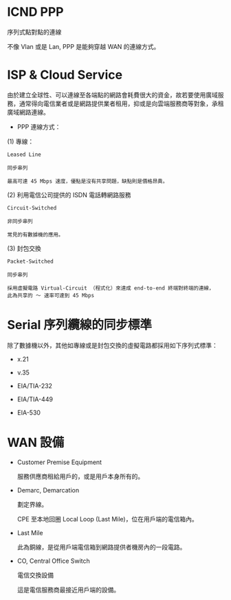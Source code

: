# ICND PPP
序列式點對點的連線


不像 Vlan 或是 Lan, PPP 是能夠穿越 WAN 的連線方式。

# ISP & Cloud Service

由於建立全球性、可以連線至各端點的網路會耗費很大的資金，故若要使用廣域服務，通常得向電信業者或是網路提供業者租用，抑或是向雲端服務商等對象，承租廣域網路連線。

* PPP 連線方式：

(1) 專線：

    Leased Line

    同步串列

    最高可達 45 Mbps 速度，優點是沒有共享問題，缺點則是價格昂貴。

(2) 利用電信公司提供的 ISDN 電話轉網路服務

    Circuit-Switched

    非同步串列
    
    常見的有數據機的應用。

(3) 封包交換

    Packet-Switched

    同步串列
    
    採用虛擬電路 Virtual-Circuit （程式化）來達成 end-to-end 終端對終端的連線，
    此為共享的 ～ 速率可達到 45 Mbps

 # Serial 序列纜線的同步標準
 
 除了數據機以外，其他如專線或是封包交換的虛擬電路都採用如下序列式標準：
 
 * x.21
 
 * v.35
 
 * EIA/TIA-232
 
 * EIA/TIA-449
 
 * EIA-530
 
 # WAN 設備
 
 * Customer Premise Equipment
 
   服務供應商租給用戶的，或是用戶本身所有的。
 
 * Demarc, Demarcation
 
   劃定界線。
 
   CPE 至本地回圈 Local Loop (Last Mile)，位在用戶端的電信箱內。
 
 * Last Mile
 
   此為銅線，是從用戶端電信箱到網路提供者機房內的一段電路。
 
 * CO, Central Office Switch 
 
   電信交換設備
   
   這是電信服務商最接近用戶端的設備。
 
 
